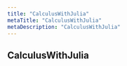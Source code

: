 ```yaml
---
title: "CalculusWithJulia"
metaTitle: "CalculusWithJulia"
metaDescription: "CalculusWithJulia"
---
```


## CalculusWithJulia
